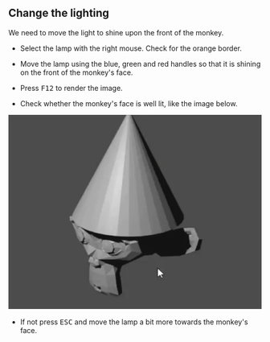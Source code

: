 ## Change the lighting

We need to move the light to shine upon the front of the monkey.

+ Select the lamp with the right mouse. Check for the orange border.

+ Move the lamp using the blue, green and red handles so that it is shining on the front of the monkey's face.

+ Press <kbd>F12</kbd> to render the image.

+ Check whether the monkey's face is well lit, like the image below.

![Well lit](images/well-lit.png)

+ If not press <kbd>ESC</kbd> and move the lamp a bit more towards the monkey's face.
